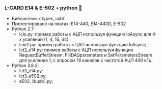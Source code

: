 ### L-CARD E14 & E-502 + python 👋
+ Библиотеки: ctypes, usb1
+ Протестировано на платах: E14-440, E14-440D, E-502
+ Python 2.7:
  + lcio.py: пример работы с АЦП используя функцию IoAsync для 4-х усилений (1, 4, 16, 64);
  + lcio2.py: пример работы с ЦАП используя функцию IoAsync;
  + lct2_e14.py: пример работы с АЦП используя функции RequestBufferStream, FillDAQparameters и SetParametersStream для усиления 1, с опросом 16 каналов с частотой АЦП 400 кГц.
+ Python 3.8.2:
  + lct3_e14.py:
  + lct3_e502.py:
  + e502_libusb1.py:
